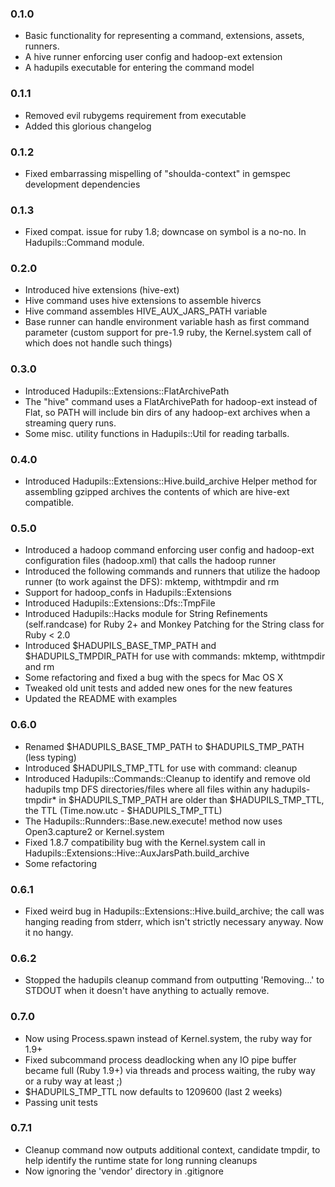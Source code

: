 
### 0.1.0

* Basic functionality for representing a command, extensions,
  assets, runners.
* A hive runner enforcing user config and hadoop-ext extension
* A hadupils executable for entering the command model

### 0.1.1

* Removed evil rubygems requirement from executable
* Added this glorious changelog

### 0.1.2

* Fixed embarrassing mispelling of "shoulda-context" in gemspec
  development dependencies

### 0.1.3

* Fixed compat. issue for ruby 1.8; downcase on symbol is a no-no.
  In Hadupils::Command module.

### 0.2.0

* Introduced hive extensions (hive-ext)
* Hive command uses hive extensions to assemble hivercs
* Hive command assembles HIVE_AUX_JARS_PATH variable
* Base runner can handle environment variable hash as first command
  parameter (custom support for pre-1.9 ruby, the Kernel.system call
  of which does not handle such things)

### 0.3.0

* Introduced Hadupils::Extensions::FlatArchivePath
* The "hive" command uses a FlatArchivePath for hadoop-ext instead
  of Flat, so PATH will include bin dirs of any hadoop-ext archives
  when a streaming query runs.
* Some misc. utility functions in Hadupils::Util for reading tarballs.

### 0.4.0

* Introduced Hadupils::Extensions::Hive.build_archive
  Helper method for assembling gzipped archives the contents of which
  are hive-ext compatible.

### 0.5.0

* Introduced a hadoop command enforcing user config and hadoop-ext
  configuration files (hadoop.xml) that calls the hadoop runner
* Introduced the following commands and runners that utilize the hadoop
  runner (to work against the DFS): mktemp, withtmpdir and rm
* Support for hadoop_confs in Hadupils::Extensions
* Introduced Hadupils::Extensions::Dfs::TmpFile
* Introduced Hadupils::Hacks module for String Refinements (self.randcase)
  for Ruby 2+ and Monkey Patching for the String class for Ruby < 2.0
* Introduced $HADUPILS_BASE_TMP_PATH and $HADUPILS_TMPDIR_PATH for use with
  commands: mktemp, withtmpdir and rm
* Some refactoring and fixed a bug with the specs for Mac OS X
* Tweaked old unit tests and added new ones for the new features
* Updated the README with examples

### 0.6.0

* Renamed $HADUPILS_BASE_TMP_PATH to $HADUPILS_TMP_PATH (less typing)
* Introduced $HADUPILS_TMP_TTL for use with command: cleanup
* Introduced Hadupils::Commands::Cleanup to identify and remove old hadupils tmp DFS
  directories/files where all files within any hadupils-tmpdir* in $HADUPILS_TMP_PATH
  are older than $HADUPILS_TMP_TTL, the TTL (Time.now.utc - $HADUPILS_TMP_TTL)
* The Hadupils::Runnders::Base.new.execute! method now uses Open3.capture2 or Kernel.system
* Fixed 1.8.7 compatibility bug with the Kernel.system call in
  Hadupils::Extensions::Hive::AuxJarsPath.build_archive
* Some refactoring

### 0.6.1

* Fixed weird bug in Hadupils::Extensions::Hive.build_archive; the call
  was hanging reading from stderr, which isn't strictly necessary anyway.
  Now it no hangy.

### 0.6.2
* Stopped the hadupils cleanup command from outputting 'Removing...' to STDOUT when it
  doesn't have anything to actually remove.

### 0.7.0
* Now using Process.spawn instead of Kernel.system, the ruby way for 1.9+
* Fixed subcommand process deadlocking when any IO pipe buffer became full (Ruby 1.9+) via
  threads and process waiting, the ruby way or a ruby way at least ;)
* $HADUPILS_TMP_TTL now defaults to 1209600 (last 2 weeks)
* Passing unit tests

### 0.7.1
* Cleanup command now outputs additional context, candidate tmpdir, to help identify the
  runtime state for long running cleanups
* Now ignoring the 'vendor' directory in .gitignore

